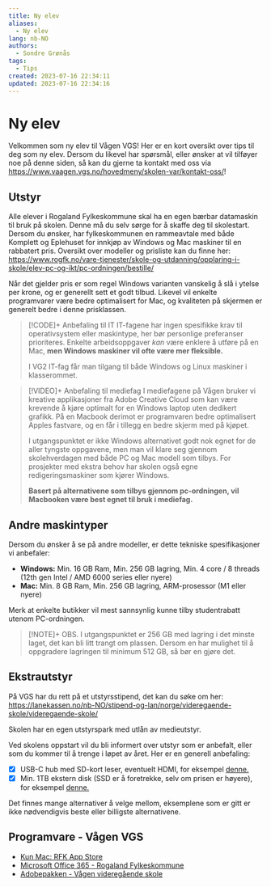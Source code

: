 ```yaml
---
title: Ny elev
aliases: 
  - Ny elev
lang: nb-NO
authors:
  - Sondre Grønås
tags:
  - Tips
created: 2023-07-16 22:34:11
updated: 2023-07-16 22:34:16
---
```

# Ny elev
Velkommen som ny elev til Vågen VGS! Her er en kort oversikt over tips til deg som ny elev. Dersom du likevel har spørsmål, eller ønsker at vil tilføyer noe på denne siden, så kan du gjerne ta kontakt med oss via https://www.vaagen.vgs.no/hovedmeny/skolen-var/kontakt-oss/!

## Utstyr
Alle elever i Rogaland Fylkeskommune skal ha en egen bærbar datamaskin til bruk på skolen. Denne må du selv sørge for å skaffe deg til skolestart. Dersom du ønsker, har fylkeskommunen en rammeavtale med både Komplett og Eplehuset for innkjøp av Windows og Mac maskiner til en rabbatert pris. Oversikt over modeller og prisliste kan du finne her: https://www.rogfk.no/vare-tjenester/skole-og-utdanning/opplaring-i-skole/elev-pc-og-ikt/pc-ordningen/bestille/

Når det gjelder pris er som regel Windows varianten vanskelig å slå i ytelse per krone, og er generellt sett et godt tilbud. Likevel vil enkelte programvarer være bedre optimalisert for Mac, og kvaliteten på skjermen er generelt bedre i denne prisklassen.

> [!CODE]+ Anbefaling til IT
> IT-fagene har ingen spesifikke krav til operativsystem eller maskintype, her bør personlige preferanser prioriteres. Enkelte arbeidsoppgaver _kan_ være enklere å utføre på en Mac, **men Windows maskiner vil ofte være mer fleksible.**
> 
> I VG2 IT-fag får man tilgang til både Windows og Linux maskiner i klasserommet.

> [!VIDEO]+ Anbefaling til mediefag
> I mediefagene på Vågen bruker vi kreative applikasjoner fra Adobe Creative Cloud som kan være krevende å kjøre optimalt for en Windows laptop uten dedikert grafikk. På en Macbook derimot er programvaren bedre optimalisert Apples fastvare, og en får i tillegg en bedre skjerm med på kjøpet.
> 
> I utgangspunktet er ikke Windows alternativet godt nok egnet for de aller tyngste oppgavene, men man vil klare seg gjennom skolehverdagen med både PC og Mac modell som tilbys. For prosjekter med ekstra behov har skolen også egne redigeringsmaskiner som kjører Windows.
> 
> **Basert på alternativene som tilbys gjennom pc-ordningen, vil Macbooken være best egnet til bruk i mediefag.**

## Andre maskintyper
Dersom du ønsker å se på andre modeller, er dette tekniske spesifikasjoner vi anbefaler:
- **Windows:** Min. 16 GB Ram, Min. 256 GB lagring, Min. 4 core / 8 threads (12th gen Intel / AMD 6000 series eller nyere)
- **Mac:** Min. 8 GB Ram, Min. 256 GB lagring, ARM-prosessor (M1 eller nyere)

Merk at enkelte butikker vil mest sannsynlig kunne tilby studentrabatt utenom PC-ordningen.

> [!NOTE]+ OBS.
> I utgangspunktet er 256 GB med lagring i det minste laget, det kan bli litt trangt om plassen. Dersom en har mulighet til å oppgradere lagringen til minimum 512 GB, så bør en gjøre det.

## Ekstrautstyr
På VGS har du rett på et utstyrsstipend, det kan du søke om her: https://lanekassen.no/nb-NO/stipend-og-lan/norge/videregaende-skole/videregaende-skole/

Skolen har en egen utstyrspark med utlån av medieutstyr.

Ved skolens oppstart vil du bli informert over utstyr som er anbefalt, eller som du kommer til å trenge i løpet av året. Her er en generell anbefaling:
- [x] USB-C hub med SD-kort leser, eventuelt HDMI, for eksempel [denne.](https://www.komplett.no/product/1190733/pc-nettbrett/tilbehoer-til-laptop/dockingstasjon-usb-hub/iiglo-6-i-1-ultraslim-multiport-docking-lysegraa#)
- [x] Min. 1TB ekstern disk (SSD er å foretrekke, selv om prisen er høyere), for eksempel [denne.](https://www.komplett.no/product/1162412/datautstyr/lagring/harddiskerssd/ssd-ekstern/samsung-t7-ekstern-ssd-1tb-graa)

Det finnes mange alternativer å velge mellom, eksemplene som er gitt er ikke nødvendigvis beste eller billigste alternativene.

## Programvare - Vågen VGS
- [Kun Mac: RFK App Store](https://www.rogfk.no/vare-tjenester/skole-og-utdanning/opplaring-i-skole/elev-pc-og-ikt/last-ned-programmer/rfk-app-store-managed-software-center/)
- [Microsoft Office 365 - Rogaland Fylkeskommune](https://o365.rogfk.no/)
- [Adobepakken - Vågen videregående skole](https://www.vaagen.vgs.no/hovedmeny/for-elever/skolehverdag-og-ikt/ikt-og-elev-pc/programmer/adobepakken/)
